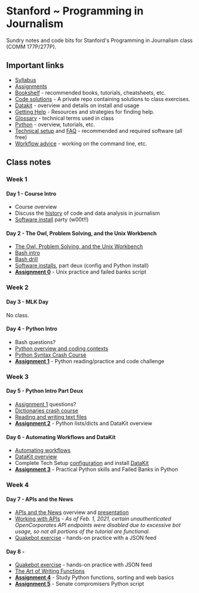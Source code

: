 # Stanford ~ Programming in Journalism

Sundry notes and code bits for Stanford's Programming in Journalism class (COMM 177P/277P).

## Important links

* [Syllabus][]
* [Assignments](assignments/README.md)
* [Bookshelf](docs/bookshelf.md) - recommended books, tutorials, cheatsheets, etc.
* [Code solutions](https://github.com/zstumgoren/stanford-progj-2021-solutions) - A private repo containing solutions to class exercises.
* [Datakit](docs/datakit.md) - overview and details on install and usage
* [Getting Help](docs/getting_help.md) - Resources and strategies for finding help.
* [Glossary](docs/glossary.md) - technical terms used in class
* [Python](docs/python/README.md) - overview, tutorials, etc.
* [Technical setup](docs/tech_setup.md) and [FAQ](docs/tech_faq.md) - recommended and required software (all free)
* [Workflow advice](docs/workflow_advice.md) - working on the command line, etc.

[Syllabus]: https://canvas.stanford.edu/courses/131072/assignments/syllabus

## Class notes

### Week 1

#### Day 1 - Course Intro

* Course overview
* Discuss the [history](docs/history.md) of code and data analysis in journalism
* [Software install](docs/tech_setup.md) party (w00t!!)

#### Day 2 - The Owl, Problem Solving, and the Unix Workbench

* [The Owl, Problem Solving, and the Unix Workbench](docs/owl_probs_unix.md)
* [Bash intro](https://tinyurl.com/bash-intro)
* [Bash drill](exercises/bash_drill.md)
* [Software installs](docs/tech_setup.md), part deux (config and Python install)
* **[Assignment 0](assignments/bash_intro.md)** - Unix practice and failed banks script

### Week 2

#### Day 3 - MLK Day

No class.

#### Day 4 - Python Intro

* Bash questions?
* [Python overview and coding contexts](docs/python/overview.md)
* [Python Syntax Crash Course](docs/python/python_syntax_crash_course.md)
* **[Assignment 1](assignments/python_intro.md)** - Python reading/practice and code challenge


### Week 3

#### Day 5 - Python Intro Part Deux

* [Assignment 1](assignments/python_intro.md) questions?
* [Dictionaries crash course](docs/python/dict_basics.md)
* [Reading and writing text files](docs/python/file_io.md)
* **[Assignment 2](assignments/python_lists_dicts.md)** - Python lists/dicts and DataKit overview

#### Day 6 - Automating Workflows and DataKit

* [Automating workflows](docs/automating_workflows.md)
* [DataKit overview](docs/datakit.md)
* Complete Tech Setup [configuration](docs/tech_setup.md#configure) and install [DataKit](docs/datakit.md)
* **[Assignment 3](assignments/libraries_and_fdic_py.md)** - Practical Python skills and Failed Banks in Python

### Week 4

#### Day 7 - APIs and the News

* [APIs and the News](/docs/apis_and_the_news.md) overview and [presentation](https://tinyurl.com/apis-and-the-news)
* [Working with APIs](/docs/python/working_with_apis.md) - *As of Feb. 1, 2021, certain unauthenticated OpenCorporates API endpoints were disabled due to excessive bot usage, so not all portions of the tutorial are functional.*
* [Quakebot exercise](/exercises/quakebot.md) - hands-on practice with a JSON feed

#### Day 8 - 

* [Quakebot exercise](/exercises/quakebot.md) - hands-on practice with JSON feed
* [The Art of Writing Functions](/docs/python/art_of_functions.md)
* **[Assignment 4](assignments/python_functions_sorting_web_basics.md)** - Study Python functions, sorting and web basics
* **[Assignment 5](assignments/senate_compromisers.md.md)** - Senate compromisers Python script